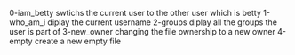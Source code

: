 0-iam_betty swtichs the current user to the other user which is betty
1-who_am_i diplay the current username
2-groups diplay all the groups the user is part of
3-new_owner changing the file ownership to a new owner
4-empty create a new empty file 
